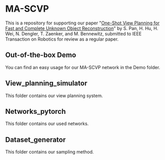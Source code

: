 # MA-SCVP
This is a repository for supporting our paper "[One-Shot View Planning for Fast and Complete Unknown Object Reconstruction](https://arxiv.org/pdf/2304.00910.pdf)" by S. Pan, H. Hu, H. Wei, N. Dengler, T. Zaenker, and M. Bennewitz, submitted to IEEE Transaction on Robotics for review as a regular paper.  
## Out-of-the-box Demo
You can find an easy usage for our MA-SCVP network in the Demo folder.  
## View_planning_simulator
This folder contains our view planning system.  
## Networks_pytorch
This folder contains our used networks.  
## Dataset_generator
This folder contains our sampling method.  